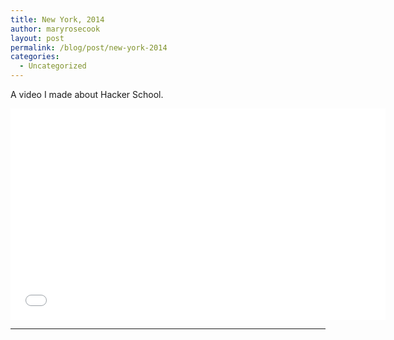 ```yaml
---
title: New York, 2014
author: maryrosecook
layout: post
permalink: /blog/post/new-york-2014
categories:
  - Uncategorized
---
```

A video I made about Hacker School.

<div class="video-container"><iframe width="600" height="338" src="//www.youtube-nocookie.com/embed/KuJJXwOb9sA?rel=0" frameborder="0" allowfullscreen></iframe></div>

* * *